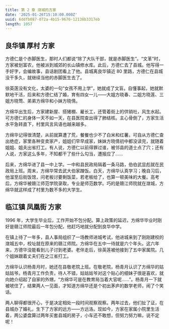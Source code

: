 ```yaml
---
title: 第 2 章 潋城的方家
date: '2025-01-26T15:10:00.000Z'
uuid: 6ddfb087-072a-4b15-9676-12138b3317eb
length: 1057
---
```

## 良华镇 厚村 方家

方德仁是个赤脚医生，那时人们都说“除了大队干部，就是赤脚医生”。“文革”时，方家被划富农，他被派到城郊的长山镇修水库。此后，方德仁去了县城。他写得一手好字，会编故事，县话剧团看上了他。县城离良华镇近 80 里路，方德仁在县城没干多久，就继续当他的赤脚医生去了。

徐英莲没有文化，太婆的一句“女孩不用上学”，她就成了文盲。自懂事起，她就默默地干活，后来和方德仁结了婚，育有四女一儿——大姐方晓春、二姐方晓莲、三姐方晓莺、弟弟方绵华和小妹方晓倩。

方绵华出生后，方家建新屋、搭猪棚、雇长工，还管着街上的供销社，风生水起。可方德仁的身体一天不如一天，在县医院查出得了肺结核。主心骨倒了，方家生活水平急转直下，村里风言风语也越来越多。

方绵华记得很清楚，从前就算遭了荒，餐餐也少不了白米和红薯。可自从方德仁查出绝症，家里各种变卖家产，姐姐们早早成家，妹妹方晓倩初中都没读完，就随着姐姐、姐夫出省打工。有人说，方德仁以前得罪过谁，被邻县的道士点了穴；还有人说，方家这么多年，不知都干了些什么勾当，遭报应了……

后来，方绵华进了县一中上学。一中和县民政局隔着一条马路，伯伯武显彪就在民政局上班。周末，方绵华常去武大伯家蹭饭。白天，方绵华认真学习；晚自习后，他溜至后街饭馆，问老板讨要剩饭菜，若老板给了，也算一顿美味的大餐。高考后，方绵华被赣江师范学院录取，专业是师范数学。巧的是赣江师院就在潋城，方绵华就这样成了村里为数不多的大学生。

## 临江镇 凤凰街 方家

1996 年，大学生毕业后，工作开始不包分配。算上政策的延迟，方绵华毕业时刚好是赣江师院最后一年包分配，他赶巧地就分配到良华中学。

在镇上待了一年多，县人事局组织了一场教师进城考试，他进城来到了刚刚建校的潋城五中，校址就在原来的赣江师院。方绵华在五中一待就是六个年头。这六年来，方德华没能看到儿子讨到老婆。老伴走后，徐英莲被他接到了五中家属院。几个姐妹跟着丈夫们在之江省打工。

方绵华认识杨青月时，她还在县敬老院上班。在敬老院，杨青月认识了方绵华的姑姑姑爷。杨青月工作负责，待人不错，姑姑姑爷对这个贴心的细妹子很是喜欢，就向她介绍起了自家的外甥，“方绵华可是在教育局当着大官呢……”。杨青月一下就被唬住了，结果两人一见面，才知道方绵华还是个初出茅庐的数学老师，闹了个笑话。

两人聊得都很开心，于是决定相处一段时间观察观察。两年过去，他们扯了证，在县城办了婚礼，生下了方家的远方——方远洛。现如今，方家在家属小院里生活着，两公婆盘算过两年买套县城的房子，小车还不敢想，但努力努力嘛，说不定呢！
